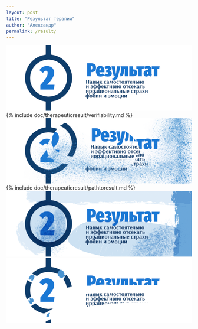 ```yaml
---
layout: post
title: "Результат терапии"
author: "Александр"
permalink: /result/
---
```


![Признаваемый сторонами результат терапии](/_img/2.png)
{% include doc/therapeuticresult/verifiability.md %}  
![Самостоятельное отсечение иррациональных страхов, фобий и эмоций](/_img/21.png) 
{% include doc/therapeuticresult/pathtoresult.md %}   
![Самостоятельное отсечение иррациональных страхов, фобий и эмоций](/_img/22.png)  
![Самостоятельное отсечение иррациональных страхов, фобий и эмоций](/_img/23.png)  
